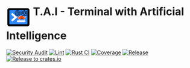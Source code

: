 # <a><img src="./assets/tai-logo.png" height="64" valign="top" /></a> T.A.I - Terminal with Artificial Intelligence

[![Security Audit](https://github.com/waldirborbajr/tai/actions/workflows/audit.yaml/badge.svg)](https://github.com/waldirborbajr/tai/actions/workflows/audit.yaml)
[![Lint](https://github.com/waldirborbajr/tai/actions/workflows/linter.yaml/badge.svg)](https://github.com/waldirborbajr/tai/actions/workflows/linter.yaml)
[![Rust CI](https://github.com/waldirborbajr/tai/actions/workflows/ci.yaml/badge.svg)](https://github.com/waldirborbajr/tai/actions/workflows/ci.yaml)
[![Coverage](https://github.com/waldirborbajr/tai/actions/workflows/coverage.yaml/badge.svg)](https://github.com/waldirborbajr/tai/actions/workflows/coverage.yaml)
[![Release](https://github.com/waldirborbajr/tai/actions/workflows/release.yaml/badge.svg)](https://github.com/waldirborbajr/tai/actions/workflows/release.yaml)
[![Release to crates.io](https://github.com/waldirborbajr/tai/actions/workflows/crates.yaml/badge.svg)](https://github.com/waldirborbajr/tai/actions/workflows/crates.yaml)


